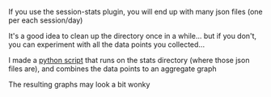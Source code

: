 If you use the session-stats plugin, you will end up with many json files (one per each session/day)

It's a good idea to clean up the directory once in a while... but if you don't, you can experiment with all the data points you collected...

I made a [python script](scripts/stats_vis.py) that runs on the stats directory (where those json files are), and combines the data points to an aggregate graph

The resulting graphs may look a bit wonky
